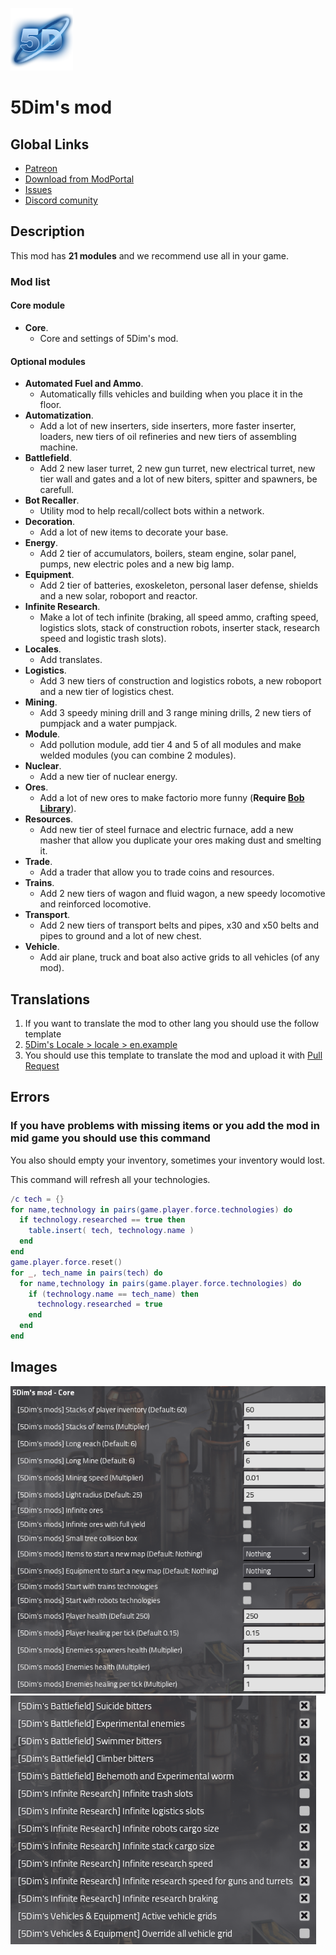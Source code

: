![logo](logo.png)

# **5Dim's mod**

## **Global Links**

- [Patreon](https://www.patreon.com/5Dim)
- [Download from ModPortal](https://mods.factorio.com/mods/McGuten)
- [Issues](https://github.com/McGuten/5DimsFactorioMods/issues)
- [Discord comunity](https://discord.gg/CTEMFd9)

## Description

This mod has **21 modules** and we recommend use all in your game.

### Mod list
#### Core module
  - **Core**.
    - Core and settings of 5Dim's mod.

#### Optional modules
  - **Automated Fuel and Ammo**.
    - Automatically fills vehicles and building when you place it in the floor.
  - **Automatization**.
    - Add a lot of new inserters, side inserters, more faster inserter, loaders, new tiers of oil refineries and new tiers of assembling machine.
  - **Battlefield**.
    - Add 2 new laser turret, 2 new gun turret, new electrical turret, new tier wall and gates and a lot of new biters, spitter and spawners, be carefull.
  - **Bot Recaller**.
    - Utility mod to help recall/collect bots within a network.
  - **Decoration**.
    - Add a lot of new items to decorate your base.
  - **Energy**.
    - Add 2 tier of accumulators, boilers, steam engine, solar panel, pumps, new electric poles and a new big lamp.
  - **Equipment**.
    - Add 2 tier of batteries, exoskeleton, personal laser defense, shields and a new solar, roboport and reactor.
  - **Infinite Research**.
    - Make a lot of tech infinite (braking, all speed ammo, crafting speed, logistics slots, stack of construction robots, inserter stack, research speed and logistic trash slots).
  - **Locales**.
    - Add translates.
  - **Logistics**.
    - Add 3 new tiers of construction and logistics robots, a new roboport and a new tier of logistics chest.
  - **Mining**.
    - Add 3 speedy mining drill and 3 range mining drills, 2 new tiers of pumpjack and a water pumpjack.
  - **Module**.
    - Add pollution module, add tier 4 and 5 of all modules and make welded modules (you can combine 2 modules).
  - **Nuclear**.
    - Add a new tier of nuclear energy.
  - **Ores**.
    - Add a lot of new ores to make factorio more funny (**Require [Bob Library](https://mods.factorio.com/mod/boblibrary)**).
  - **Resources**.
    - Add new tier of steel furnace and electric furnace, add a new masher that allow you duplicate your ores making dust and smelting it.
  - **Trade**.
    - Add a trader that allow you to trade coins and resources.
  - **Trains**.
    - Add 2 new tiers of wagon and fluid wagon, a new speedy locomotive and reinforced locomotive.
  - **Transport**.
    - Add 2 new tiers of transport belts and pipes, x30 and x50 belts and pipes to ground and a lot of new chest.
  - **Vehicle**.
    - Add air plane, truck and boat also active grids to all vehicles (of any mod).

## Translations
1. If you want to translate the mod to other lang you should use the follow template
2. [5Dim's Locale > locale > en.example](Factorio%200.16.X/5dim_locale_0.16.6/locale/en.example)
3. You should use this template to translate the mod and upload it with [Pull Request](https://github.com/McGuten/5DimsFactorioMods/pulls)

## Errors

### **If you have problems with missing items or you add the mod in mid game you should use this command**
You also should empty your inventory, sometimes your inventory would lost.

This command will refresh all your technologies.
```lua
/c tech = {}
for name,technology in pairs(game.player.force.technologies) do
  if technology.researched == true then
    table.insert( tech, technology.name )
  end
end
game.player.force.reset()
for _, tech_name in pairs(tech) do
  for name,technology in pairs(game.player.force.technologies) do
    if (technology.name == tech_name) then
      technology.researched = true
    end
  end
end
```


## Images

![core](core-settings.png)
![mod](mod-settings.png)
